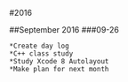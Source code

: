 #2016

##September 2016
###09-26
```
*Create day log
*C++ class study
*Study Xcode 8 Autolayout 
*Make plan for next month
```






